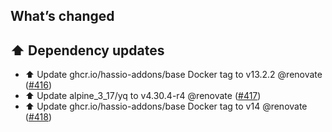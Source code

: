 ## What’s changed

## ⬆️ Dependency updates

- ⬆️ Update ghcr.io/hassio-addons/base Docker tag to v13.2.2 @renovate ([#416](https://github.com/hassio-addons/addon-adguard-home/pull/416))
- ⬆️ Update alpine_3_17/yq to v4.30.4-r4 @renovate ([#417](https://github.com/hassio-addons/addon-adguard-home/pull/417))
- ⬆️ Update ghcr.io/hassio-addons/base Docker tag to v14 @renovate ([#418](https://github.com/hassio-addons/addon-adguard-home/pull/418))
